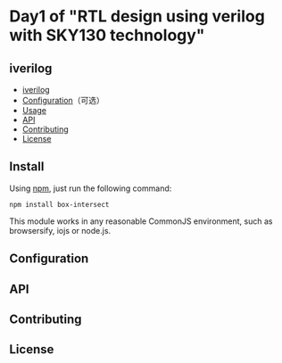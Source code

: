 # Day1 of "RTL design using verilog with SKY130 technology"



## iverilog

- [iverilog](#iverilog)
- [Configuration](#Configuration)（可选）
- [Usage](#Usage)
- [API](#API)
- [Contributing](#Contributing)
- [License](#License)



## Install

Using [npm](https://www.npmjs.org/), just run the following command:

```
npm install box-intersect
```

This module works in any reasonable CommonJS environment, such as browsersify, iojs or node.js.





## Configuration





## API



## Contributing



## License

